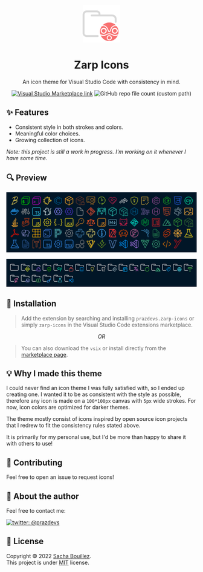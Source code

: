 <p align="center">
  <img alt="" src="icon.png">
</p>

<h1 align="center">Zarp Icons</h1>
<p align="center">An icon theme for Visual Studio Code with consistency in mind.</p>

<p align="center">
  <a href="https://marketplace.visualstudio.com/items?itemName=prazdevs.zarp-icons"><img alt="Visual Studio Marketplace link" src="https://img.shields.io/visual-studio-marketplace/v/prazdevs.zarp-icons?color=%23007ACC&logo=visual-studio-code"></a>
  <img alt="GitHub repo file count (custom path)" src="https://img.shields.io/github/directory-file-count/prazdevs/zarp-icons/icons?color=orange&label=icons">
</p>

## ✨ Features

- Consistent style in both strokes and colors.
- Meaningful color choices.
- Growing collection of icons.

_Note: this project is still a work in progress. I'm working on it whenever I have some time._

## 🔍️ Preview

![file icons preview](./files-preview.png)

![folder icons preview](./folders-preview.png)

## 🚀 Installation

> Add the extension by searching and installing `prazdevs.zarp-icons` or simply `zarp-icons` in the Visual Studio Code extensions marketplace.

<p align="center" ><i>OR</i></p>

> You can also download the `vsix` or install directly from the [marketplace page](https://marketplace.visualstudio.com/items?itemName=prazdevs.zarp-icons).

## 💡 Why I made this theme

I could never find an icon theme I was fully satisfied with, so I ended up creating one. I wanted it to be as consistent with the style as possible, therefore any icon is made on a `100*100px` canvas with `5px` wide strokes. For now, icon colors are optimized for darker themes.

The theme mostly consist of icons inspired by open source icon projects that I redrew to fit the consistency rules stated above.

It is primarily for my personal use, but I'd be more than happy to share it with others to use!

## 🤝 Contributing

Feel free to open an issue to request icons!

## 👤 About the author

Feel free to contact me: 

[![twitter: @prazdevs](https://img.shields.io/twitter/follow/prazdevs?style=social)](https://twitter.com/prazdevs)

## 📝 License

Copyright © 2022 [Sacha Bouillez](https://github.com/prazdevs).  
This project is under [MIT](https://github.com/prazdevs/zarp-icons/blob/main/LICENCE) license.
